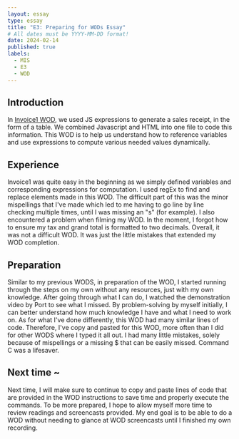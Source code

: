 ```yaml
---
layout: essay
type: essay
title: "E3: Preparing for WODs Essay"
# All dates must be YYYY-MM-DD format!
date: 2024-02-14
published: true
labels:
  - MIS
  - E3
  - WOD
---
```


## Introduction

In <a href="https://dport96.github.io/ITM352/morea/050.variables_data_types/experience-SmartPhoneProducts1_variables.html">Invoice1 WOD</a>, we used JS expressions to generate a sales receipt, in the form of a table. We combined Javascript and HTML into one file to code this information. This WOD is to help us understand how to reference variables and use expressions to compute various needed values dynamically.

## Experience

Invoice1 was quite easy in the beginning as we simply defined variables and corresponding expressions for computation. I used regEx to find and replace elements made in this WOD. The difficult part of this was the minor mispellings that I've made which led to me having to go line by line checking multiple times, until I was missing an "s" (for example). I also encountered a problem when filming my WOD. In the moment, I forgot how to ensure my tax and grand total is formatted to two decimals. Overall, it was not a difficult WOD. It was just the little mistakes that extended my WOD completion.

## Preparation

Similar to my previous WODS, in preparation of the WOD, I started running through the steps on my own without any resources, just with my own knowledge. After going through what I can do, I watched the demonstration video by Port to see what I missed. By problem-solving by myself initially, I can better understand how much knowledge I have and what I need to work on. As for what I've done differently, this WOD had many similar lines of code. Therefore, I've copy and pasted for this WOD, more often than I did for other WODS where I typed it all out. I had many little mistakes, solely because of mispellings or a missing $ that can be easily missed. Command C was a lifesaver. 

## Next time ~

Next time, I will make sure to continue to copy and paste lines of code that are provided in the WOD instructions to save time and properly execute the commands. To be more prepared, I hope to allow  myself more time to review readings and screencasts provided. My end goal is to be able to do a WOD without needing to glance at WOD screencasts until I finished my own recording.
